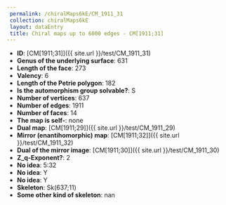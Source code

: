 ```yaml
--- 
 permalink: /chiralMaps6kE/CM_1911_31 
 collection: chiralMaps6kE
 layout: dataEntry
 title: Chiral maps up to 6000 edges - CM[1911;31]
---
```


- **ID**: [CM[1911;31]]({{ site.url }}/test/CM_1911_31)
- **Genus of the underlying surface**: 631
- **Length of the face**: 273
- **Valency**: 6
- **Length of the Petrie polygon**: 182
- **Is the automorphism group solvable?**: S
- **Number of vertices**: 637
- **Number of edges**: 1911
- **Number of faces**: 14
- **The map is self-**: none
- **Dual map**: [CM[1911;29]]({{ site.url }}/test/CM_1911_29)
- **Mirror (enantihomorphic) map**: [CM[1911;32]]({{ site.url }}/test/CM_1911_32)
- **Dual of the mirror image**: [CM[1911;30]]({{ site.url }}/test/CM_1911_30)
- **Z_q-Exponent?**: 2
- **No idea**:  5:32
- **No idea**: Y
- **No idea**: Y
- **Skeleton**: Sk(637;11)
- **Some other kind of skeleton**: nan
